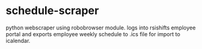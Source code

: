 # schedule-scraper
python webscraper using robobrowser module. logs into rsishifts employee portal
and exports employee weekly schedule to .ics file for import to icalendar.

